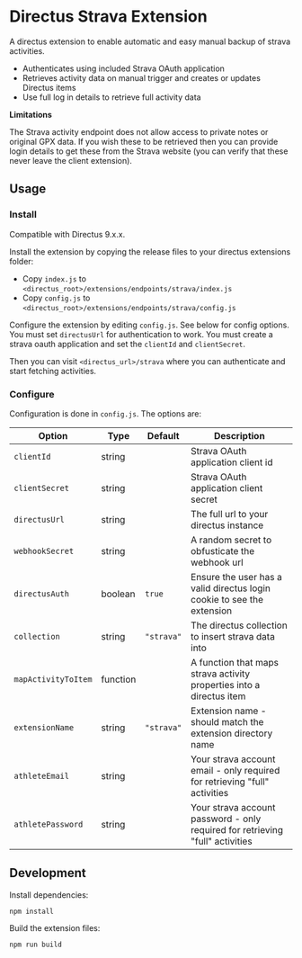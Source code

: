 # Directus Strava Extension

A directus extension to enable automatic and easy manual backup of strava activities.

- Authenticates using included Strava OAuth application
- Retrieves activity data on manual trigger and creates or updates Directus items
- Use full log in details to retrieve full activity data

**Limitations**

The Strava activity endpoint does not allow access to private notes or original GPX data. If you wish these to be retrieved then you can provide login details to get these from the Strava website (you can verify that these never leave the client extension).

## Usage

### Install

Compatible with Directus 9.x.x.

Install the extension by copying the release files to your directus extensions folder:

- Copy `index.js` to `<directus_root>/extensions/endpoints/strava/index.js`
- Copy `config.js` to `<directus_root>/extensions/endpoints/strava/config.js`

Configure the extension by editing `config.js`. See below for config options. You must set `directusUrl` for authentication to work. You must create a strava oauth application and set the `clientId` and `clientSecret`.

Then you can visit `<directus_url>/strava` where you can authenticate and start fetching activities.

### Configure

Configuration is done in `config.js`. The options are:

| Option              | Type     | Default    | Description                                                                   |
| ------------------- | -------- | ---------- | ----------------------------------------------------------------------------- |
| `clientId`          | string   |            | Strava OAuth application client id                                            |
| `clientSecret`      | string   |            | Strava OAuth application client secret                                        |
| `directusUrl`       | string   |            | The full url to your directus instance                                        |
| `webhookSecret`     | string   |            | A random secret to obfusticate the webhook url                                |
| `directusAuth`      | boolean  | `true`     | Ensure the user has a valid directus login cookie to see the extension        |
| `collection`        | string   | `"strava"` | The directus collection to insert strava data into                            |
| `mapActivityToItem` | function |            | A function that maps strava activity properties into a directus item          |
| `extensionName`     | string   | `"strava"` | Extension name - should match the extension directory name                    |
| `athleteEmail`      | string   |            | Your strava account email - only required for retrieving "full" activities    |
| `athletePassword`   | string   |            | Your strava account password - only required for retrieving "full" activities |

## Development

Install dependencies:

```
npm install
```

Build the extension files:

```
npm run build
```

